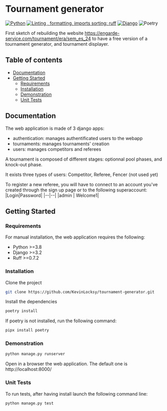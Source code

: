 # Tournament generator

[![Python](https://img.shields.io/badge/Python-3776AB?logo=python&logoColor=fff)](#)
[![Linting , formatting, imports sorting: ruff](https://img.shields.io/endpoint?url=https://raw.githubusercontent.com/charliermarsh/ruff/main/assets/badge/v2.json)](https://github.com/astral-sh/ruff)
[![Django](https://img.shields.io/badge/Django-%23092E20.svg?logo=django&logoColor=white)](#)
![Poetry](https://img.shields.io/badge/Poetry-%233B82F6.svg?style=for-the-badge&logo=poetry&logoColor=0B3D8D)

First sketch of rebuilding the website https://engarde-service.com/tournament/era/sem_es_24 to have a free version of a tournament generator, and tournament displayer.

## Table of contents
- [Documentation](#documentation)
- [Getting Started](#getting-started)
  - [Requirements](#Requirements)
  - [Installation](#installation)
  - [Demonstration](#demonstration)
  - [Unit Tests](#unit-tests)

## Documentation
The web application is made of 3 django apps:
- authentication: manages authentificated users to the webapp
- tournaments: manages tournaments' creation
- users: manages competitors and referees

A tournament is composed of different stages: optionnal pool phases, and knock-out phase.

It exists three types of users: Competitor, Referee, Fencer (not used yet)

To register a new referee, you will have to connect to an account you've created through the sign up page or to the following superaccount:
|Login|Password|
|--|--|
|admin | Welcome1|

## Getting Started
### Requirements
For manual installation, the web application requires the following:
- Python >=3.8
- Django >=3.2
- Ruff >=0.7.2

### Installation

Clone the project
```sh
git clone https://github.com/KevinLocksy/tournament-generator.git
```
Install the dependencies
```sh
poetry install 
```
If poetry is not installed, run the following command:
```sh
pipx install poetry
```


### Demonstration



```sh
python manage.py runserver
```

Open in a browser the web application. The default one is http://localhost:8000/

### Unit Tests

To run tests, after having install launch the following command line:
```sh
python manage.py test
```
